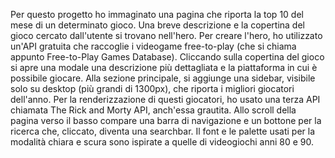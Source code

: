 Per questo progetto ho immaginato una pagina che riporta la top 10 del mese di un determinato gioco.
Una breve descrizione e la copertina del gioco cercato dall'utente si trovano nell'hero. Per creare l'hero, ho utilizzato un'API gratuita che raccoglie i videogame free-to-play (che si chiama appunto Free-to-Play Games Database). Cliccando sulla copertina del gioco si apre una modale una descrizione più dettagliata e la piattaforma in cui è possibile giocare.
Alla sezione principale, si aggiunge una sidebar, visibile solo su desktop (più grandi di 1300px), che riporta i migliori giocatori dell'anno. Per la renderizzazione di questi giocatori, ho usato una terza API chiamata The Rick and Morty API, anch'essa grautita.
Allo scroll della pagina verso il basso compare una barra di navigazione e un bottone per la ricerca che, cliccato, diventa una searchbar.
Il font e le palette usati per la modalità chiara e scura sono ispirate a quelle di videogiochi anni 80 e 90.
